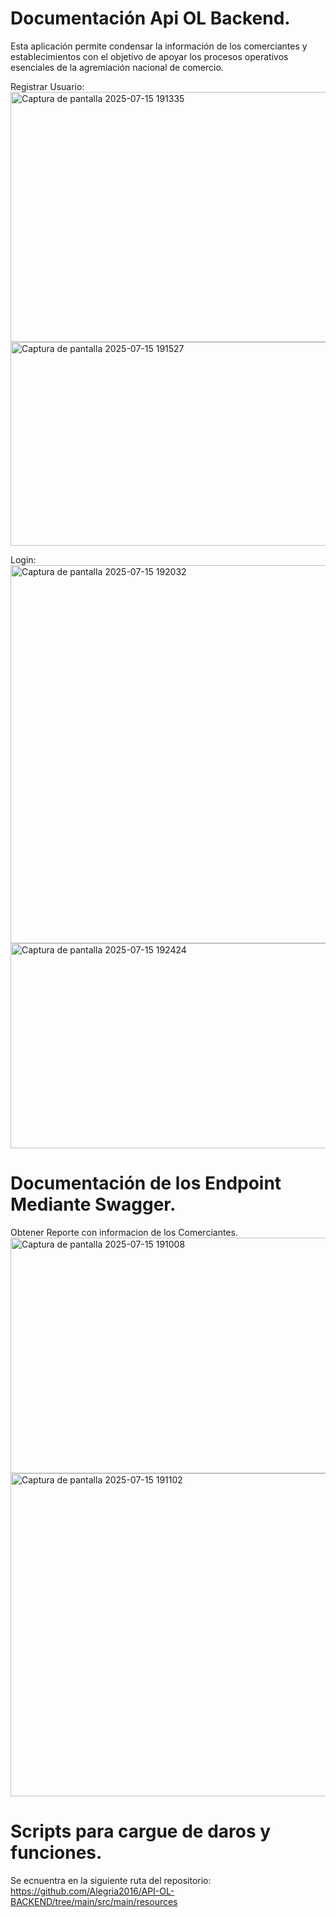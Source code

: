 # Documentación Api OL Backend.
Esta aplicación permite condensar la información de los comerciantes y establecimientos con el objetivo de apoyar los 
procesos operativos esenciales de la agremiación nacional de comercio.

Registrar Usuario:
<img width="1310" height="400" alt="Captura de pantalla 2025-07-15 191335" src="https://github.com/user-attachments/assets/36609f31-fb72-4cae-9999-f2366721f795" />
<img width="1276" height="326" alt="Captura de pantalla 2025-07-15 191527" src="https://github.com/user-attachments/assets/a73305f7-1650-415b-b52d-b0d9a02c0e48" />

Login:
<img width="1314" height="605" alt="Captura de pantalla 2025-07-15 192032" src="https://github.com/user-attachments/assets/d6abd5fe-1c25-4e1c-979c-ae6986d97990" />
<img width="1290" height="328" alt="Captura de pantalla 2025-07-15 192424" src="https://github.com/user-attachments/assets/dd84f6cf-baa1-49f5-86ea-70f4b9f17325" />




# Documentación de los Endpoint Mediante Swagger.
Obtener Reporte con informacion de los Comerciantes.
<img width="1315" height="377" alt="Captura de pantalla 2025-07-15 191008" src="https://github.com/user-attachments/assets/2b63f421-0625-4335-9efa-edbf94f0431c" />
<img width="1287" height="517" alt="Captura de pantalla 2025-07-15 191102" src="https://github.com/user-attachments/assets/1c9a91f0-70d0-438c-97d0-53d43aa90e7f" />

# Scripts para cargue de daros y funciones.
Se ecnuentra en la siguiente ruta del repositorio:
https://github.com/Alegria2016/API-OL-BACKEND/tree/main/src/main/resources










